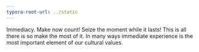 ```yaml
---
typora-root-url: ../static
---
```


Immediacy.  Make now count!  Seize the moment while it lasts!  This is all there is so make the most of it. In many ways immediate experience is the most important element of our cultural values.


​			
​		
​	


​			
​		
​	


​		
​			
​		
​	